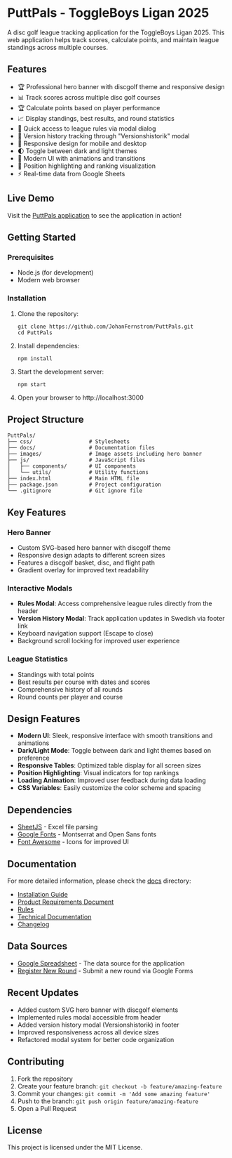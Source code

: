 # PuttPals - ToggleBoys Ligan 2025

A disc golf league tracking application for the ToggleBoys Ligan 2025. This web application helps track scores, calculate points, and maintain league standings across multiple courses.

## Features

- 🏆 Professional hero banner with discgolf theme and responsive design
- 📊 Track scores across multiple disc golf courses
- 🏆 Calculate points based on player performance
- 📈 Display standings, best results, and round statistics
- 📖 Quick access to league rules via modal dialog
- 📝 Version history tracking through "Versionshistorik" modal
- 📱 Responsive design for mobile and desktop
- 🌓 Toggle between dark and light themes
- 🎨 Modern UI with animations and transitions
- 💯 Position highlighting and ranking visualization
- ⚡ Real-time data from Google Sheets

## Live Demo

Visit the [PuttPals application](https://github.com/JohanFernstrom/PuttPals) to see the application in action!

## Getting Started

### Prerequisites

- Node.js (for development)
- Modern web browser

### Installation

1. Clone the repository:
   ```
   git clone https://github.com/JohanFernstrom/PuttPals.git
   cd PuttPals
   ```

2. Install dependencies:
   ```
   npm install
   ```

3. Start the development server:
   ```
   npm start
   ```

4. Open your browser to http://localhost:3000

## Project Structure

```
PuttPals/
├── css/                  # Stylesheets
├── docs/                 # Documentation files
├── images/               # Image assets including hero banner
├── js/                   # JavaScript files
│   ├── components/       # UI components
│   └── utils/            # Utility functions
├── index.html            # Main HTML file
├── package.json          # Project configuration
└── .gitignore            # Git ignore file
```

## Key Features

### Hero Banner
- Custom SVG-based hero banner with discgolf theme
- Responsive design adapts to different screen sizes
- Features a discgolf basket, disc, and flight path
- Gradient overlay for improved text readability

### Interactive Modals
- **Rules Modal**: Access comprehensive league rules directly from the header
- **Version History Modal**: Track application updates in Swedish via footer link
- Keyboard navigation support (Escape to close)
- Background scroll locking for improved user experience

### League Statistics
- Standings with total points
- Best results per course with dates and scores
- Comprehensive history of all rounds
- Round counts per player and course

## Design Features

- **Modern UI**: Sleek, responsive interface with smooth transitions and animations
- **Dark/Light Mode**: Toggle between dark and light themes based on preference
- **Responsive Tables**: Optimized table display for all screen sizes
- **Position Highlighting**: Visual indicators for top rankings
- **Loading Animation**: Improved user feedback during data loading
- **CSS Variables**: Easily customize the color scheme and spacing

## Dependencies

- [SheetJS](https://github.com/SheetJS/sheetjs) - Excel file parsing
- [Google Fonts](https://fonts.google.com/) - Montserrat and Open Sans fonts
- [Font Awesome](https://fontawesome.com/) - Icons for improved UI

## Documentation

For more detailed information, please check the [docs](./docs) directory:

- [Installation Guide](./docs/INSTALLATION.md)
- [Product Requirements Document](./docs/PRD.md)
- [Rules](./docs/Rules.md)
- [Technical Documentation](./docs/TechnicalDocumentation.md)
- [Changelog](./docs/CHANGELOG.md)

## Data Sources

- [Google Spreadsheet](https://docs.google.com/spreadsheets/d/1bw6pXc641nv13V9ECxuwjTPzJq1z3ubpMsTQSVQewVs/edit?usp=sharing) - The data source for the application
- [Register New Round](https://forms.gle/MShZKyWr9vmKfCz68) - Submit a new round via Google Forms

## Recent Updates

- Added custom SVG hero banner with discgolf elements
- Implemented rules modal accessible from header
- Added version history modal (Versionshistorik) in footer
- Improved responsiveness across all device sizes
- Refactored modal system for better code organization

## Contributing

1. Fork the repository
2. Create your feature branch: `git checkout -b feature/amazing-feature`
3. Commit your changes: `git commit -m 'Add some amazing feature'`
4. Push to the branch: `git push origin feature/amazing-feature`
5. Open a Pull Request

## License

This project is licensed under the MIT License. 